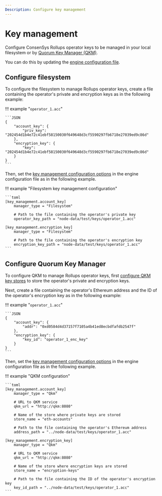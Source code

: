 ```yaml
---
Description: Configure key management
---
```


# Key management

Configure ConsenSys Rollups operator keys to be managed in your local filesystem or by
[Quorum Key Manager (QKM)](https://docs.quorum-key-manager.consensys.net/en/stable/).

You can do this by updating the [engine configuration file](Configuration-File.md#engine-configuration-file).

## Configure filesystem

To configure the filesystem to manage Rollups operator keys, create a file containing the operator's private and
encryption keys as in the following example:

!!! example "`operator_1.acc`"

    ```JSON
    {
        "account_key": {
            "priv_key": "202454d1b4e72c41ebf58150030f649648d3cf5590297fb6718e27039ed9c86d"
        },
        "encryption_key": {
            "key": "202454d1b4e72c41ebf58150030f649648d3cf5590297fb6718e27039ed9c86d"
        }
    }
    ```

Then, set the
[key management configuration options](../../Reference/Configuration-File.md#key_managementaccount_key) in the engine
configuration file as in the following example.

!!! example "Filesystem key management configuration"

    ```toml
    [key_management.account_key]
        manager_type = "Filesystem"

        # Path to the file containing the operator's private key
        operator_key_path = "node-data/test/keys/operator_1.acc"

    [key_management.encryption_key]
        manager_type = "Filesystem"

        # Path to the file containing the operator's encryption key
        encryption_key_path = "node-data/test/keys/operator_1.acc"
    ```

## Configure Quorum Key Manager

To configure QKM to manage Rollups operator keys, first
[configure QKM key stores](https://docs.quorum-key-manager.consensys.net/en/stable/HowTo/Use-Manifest-File/Store/) to
store the operator's private and encryption keys.

Next, create a file containing the operator's Ethereum address and the ID of the operator's encryption key as in the
following example:

!!! example "`operator_1.acc`"

    ```JSON
    {
        "account_key": {
            "addr": "0xd0584d4d37157f7105a4b41ed8ecbdfafdb2547f"
        },
        "encryption_key": {
            "key_id": "operator_1_enc_key"
        }
    }
    ```

Then, set the
[key management configuration options](../../Reference/Configuration-File.md#key_managementaccount_key) in the engine
configuration file as in the following example.

!!! example "QKM configuration"

    ```toml
    [key_management.account_key]
        manager_type = "Qkm"

        # URL to QKM service
        qkm_url = "http://qkm:8080"

        # Name of the store where private keys are stored
        store_name = "eth-accounts"

        # Path to the file containing the operator's Ethereum address
        address_path = "../node-data/test/keys/operator_1.acc"

    [key_management.encryption_key]
        manager_type = "Qkm"

        # URL to QKM service
        qkm_url = "http://qkm:8080"

        # Name of the store where encryption keys are stored
        store_name = "encryption-keys"

        # Path to the file containing the ID of the operator's encryption key
        key_id_path = "../node-data/test/keys/operator_1.acc"
    ```
